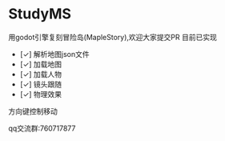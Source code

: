 # StudyMS
用godot引擎复刻冒险岛(MapleStory),欢迎大家提交PR
目前已实现
- [✓] 解析地图json文件
- [✓] 加载地图
- [✓] 加载人物
- [✓] 镜头跟随
- [✓] 物理效果

方向键控制移动

qq交流群:760717877
